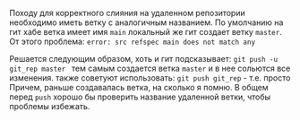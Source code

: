 Походу для корректного слияния на удаленном репозитории необходимо иметь ветку с аналогичным названием.
По умолчанию на гит хабе ветка имеет имя `main` локальный же гит создает ветку `master`. От этого проблема:
`error: src refspec main does not match any`

Решается следующим образом, хоть и гит подсказывает:
`git push -u git_rep master `
тем самым создаeтся ветка `master` и в нее сольются все изменения.
также советуют использовать:
`git push git_rep` - т.е. просто 
Причем, раньше создавалась ветка, на сколько я помню.
В общем перед `push` хорошо бы проверить название удаленной ветки, чтобы проблемы избежать.